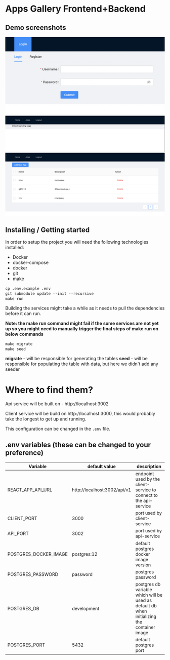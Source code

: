 # Apps Gallery Frontend+Backend 

## Demo screenshots
![](./login.png)
![](./home.png)
![](./listing.png)

## Installing / Getting started

In order to setup the project you will need the following technologies installed:
- Docker
- docker-compose
- docker
- git
- make

```shell
cp .env.example .env
git submodule update --init --recursive
make run
```

Building the services might take a while as it needs to pull the dependencies before it can run.

**Note: the make run command might fail if the some services are not yet up so you might need to manually trigger the final steps of make run on below commands**

```shell
make migrate
make seed
```

**migrate** - will be responsible for generating the tables
**seed** - will be responsible for populating the table with data, but here we didn't add any seeder


# Where to find them?
Api service will be built on - http://localhost:3002

Client service will be build on http://localhost:3000, this would probably take the longest to get up and running.

This configuration can be changed in the `.env` file.

## .env variables (these can be changed to your preference)

| Variable  | default value  | description |
|---|---|---|
|  REACT_APP_API_URL | http://localhost:3002/api/v1  | endpoint used by the client-service to connect to the api-service
|  CLIENT_PORT | 3000  | port used by client-service |
|  API_PORT |  3002 | port used by api-service |
|  POSTGRES_DOCKER_IMAGE |  postgres:12 | default postgres docker image version |
|  POSTGRES_PASSWORD |  password | postgres password |
|  POSTGRES_DB |  development | postgres db variable which will be used as default db when initializing the container image |
|  POSTGRES_PORT |  5432 | default postgres port |

